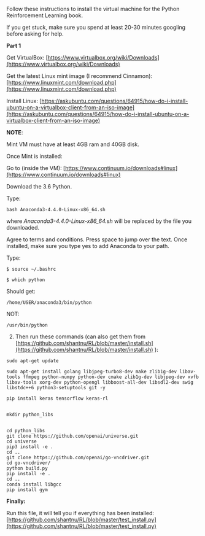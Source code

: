 Follow these instructions to install the virtual machine for the Python Reinforcement Learning book.

If you get stuck, make sure you spend at least 20-30 minutes googling before asking for help.

**Part 1**

Get VirtualBox: [https://www.virtualbox.org/wiki/Downloads](https://www.virtualbox.org/wiki/Downloads)

Get the latest Linux mint image (I recommend Cinnamon): [https://www.linuxmint.com/download.php](https://www.linuxmint.com/download.php)

Install Linux: [https://askubuntu.com/questions/64915/how-do-i-install-ubuntu-on-a-virtualbox-client-from-an-iso-image](https://askubuntu.com/questions/64915/how-do-i-install-ubuntu-on-a-virtualbox-client-from-an-iso-image)


**NOTE**: 

Mint VM must have at least 4GB ram and 40GB disk.


Once Mint is installed:

Go to (inside the VM): [https://www.continuum.io/downloads#linux](https://www.continuum.io/downloads#linux)

Download the 3.6 Python.

Type:

```
bash Anaconda3-4.4.0-Linux-x86_64.sh
```


where *Anaconda3-4.4.0-Linux-x86_64.sh* will be replaced by the file you downloaded.

Agree to terms and conditions. Press space to jump over the text. Once installed, make sure you type yes to add Anaconda to your path.

Type:

```
$ source ~/.bashrc

$ which python
```

Should get:

```
/home/USER/anaconda3/bin/python
```

NOT:

```
/usr/bin/python
```



2) Then run these commands (can also get them from [https://github.com/shantnu/RL/blob/master/install.sh](https://github.com/shantnu/RL/blob/master/install.sh) ):

```
sudo apt-get update

sudo apt-get install golang libjpeg-turbo8-dev make zlib1g-dev libav-tools ffmpeg python-numpy python-dev cmake zlib1g-dev libjpeg-dev xvfb libav-tools xorg-dev python-opengl libboost-all-dev libsdl2-dev swig libstdc++6 python3-setuptools git -y

pip install keras tensorflow keras-rl


mkdir python_libs


cd python_libs
git clone https://github.com/openai/universe.git
cd universe
pip3 install -e .
cd ..
git clone https://github.com/openai/go-vncdriver.git
cd go-vncdriver/
python build.py 
pip install -e .
cd ..
conda install libgcc
pip install gym
```

**Finally:**  

Run this file, it will tell you if everything has been installed: [https://github.com/shantnu/RL/blob/master/test_install.py](https://github.com/shantnu/RL/blob/master/test_install.py)